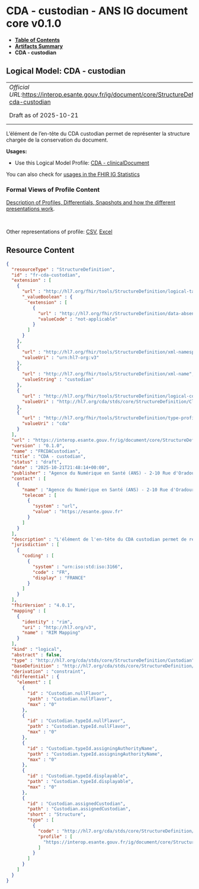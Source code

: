 # CDA - custodian - ANS IG document core v0.1.0

* [**Table of Contents**](toc.md)
* [**Artifacts Summary**](artifacts.md)
* **CDA - custodian**

## Logical Model: CDA - custodian 

| | |
| :--- | :--- |
| *Official URL*:https://interop.esante.gouv.fr/ig/document/core/StructureDefinition/fr-cda-custodian | *Version*:0.1.0 |
| Draft as of 2025-10-21 | *Computable Name*:FRCDACustodian |

 
L’élément de l’en-tête du CDA custodian permet de représenter la structure chargée de la conservation du document. 

**Usages:**

* Use this Logical Model Profile: [CDA - clinicalDocument](StructureDefinition-fr-cda-clinical-document.md)

You can also check for [usages in the FHIR IG Statistics](https://packages2.fhir.org/xig/ans.document.fr.core|current/StructureDefinition/fr-cda-custodian)

### Formal Views of Profile Content

 [Description of Profiles, Differentials, Snapshots and how the different presentations work](http://build.fhir.org/ig/FHIR/ig-guidance/readingIgs.html#structure-definitions). 

 

Other representations of profile: [CSV](StructureDefinition-fr-cda-custodian.csv), [Excel](StructureDefinition-fr-cda-custodian.xlsx) 



## Resource Content

```json
{
  "resourceType" : "StructureDefinition",
  "id" : "fr-cda-custodian",
  "extension" : [
    {
      "url" : "http://hl7.org/fhir/tools/StructureDefinition/logical-target",
      "_valueBoolean" : {
        "extension" : [
          {
            "url" : "http://hl7.org/fhir/StructureDefinition/data-absent-reason",
            "valueCode" : "not-applicable"
          }
        ]
      }
    },
    {
      "url" : "http://hl7.org/fhir/tools/StructureDefinition/xml-namespace",
      "valueUri" : "urn:hl7-org:v3"
    },
    {
      "url" : "http://hl7.org/fhir/tools/StructureDefinition/xml-name",
      "valueString" : "custodian"
    },
    {
      "url" : "http://hl7.org/fhir/tools/StructureDefinition/logical-container",
      "valueUri" : "http://hl7.org/cda/stds/core/StructureDefinition/ClinicalDocument"
    },
    {
      "url" : "http://hl7.org/fhir/tools/StructureDefinition/type-profile-style",
      "valueUri" : "cda"
    }
  ],
  "url" : "https://interop.esante.gouv.fr/ig/document/core/StructureDefinition/fr-cda-custodian",
  "version" : "0.1.0",
  "name" : "FRCDACustodian",
  "title" : "CDA - custodian",
  "status" : "draft",
  "date" : "2025-10-21T21:48:14+00:00",
  "publisher" : "Agence du Numérique en Santé (ANS) - 2-10 Rue d'Oradour-sur-Glane, 75015 Paris",
  "contact" : [
    {
      "name" : "Agence du Numérique en Santé (ANS) - 2-10 Rue d'Oradour-sur-Glane, 75015 Paris",
      "telecom" : [
        {
          "system" : "url",
          "value" : "https://esante.gouv.fr"
        }
      ]
    }
  ],
  "description" : "L'élément de l'en-tête du CDA custodian permet de représenter la structure chargée de la conservation du document.",
  "jurisdiction" : [
    {
      "coding" : [
        {
          "system" : "urn:iso:std:iso:3166",
          "code" : "FR",
          "display" : "FRANCE"
        }
      ]
    }
  ],
  "fhirVersion" : "4.0.1",
  "mapping" : [
    {
      "identity" : "rim",
      "uri" : "http://hl7.org/v3",
      "name" : "RIM Mapping"
    }
  ],
  "kind" : "logical",
  "abstract" : false,
  "type" : "http://hl7.org/cda/stds/core/StructureDefinition/Custodian",
  "baseDefinition" : "http://hl7.org/cda/stds/core/StructureDefinition/Custodian",
  "derivation" : "constraint",
  "differential" : {
    "element" : [
      {
        "id" : "Custodian.nullFlavor",
        "path" : "Custodian.nullFlavor",
        "max" : "0"
      },
      {
        "id" : "Custodian.typeId.nullFlavor",
        "path" : "Custodian.typeId.nullFlavor",
        "max" : "0"
      },
      {
        "id" : "Custodian.typeId.assigningAuthorityName",
        "path" : "Custodian.typeId.assigningAuthorityName",
        "max" : "0"
      },
      {
        "id" : "Custodian.typeId.displayable",
        "path" : "Custodian.typeId.displayable",
        "max" : "0"
      },
      {
        "id" : "Custodian.assignedCustodian",
        "path" : "Custodian.assignedCustodian",
        "short" : "Structure",
        "type" : [
          {
            "code" : "http://hl7.org/cda/stds/core/StructureDefinition/AssignedCustodian",
            "profile" : [
              "https://interop.esante.gouv.fr/ig/document/core/StructureDefinition/fr-cda-assigned-custodian"
            ]
          }
        ]
      }
    ]
  }
}

```
